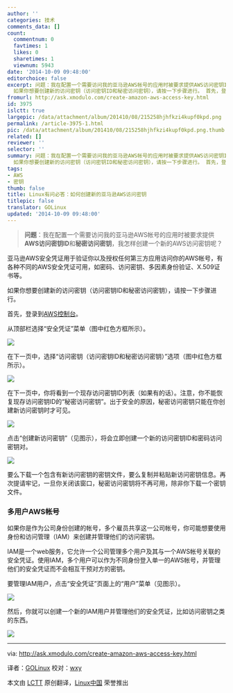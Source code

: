 ```yaml
---
author: ''
categories: 技术
comments_data: []
count:
  commentnum: 0
  favtimes: 1
  likes: 0
  sharetimes: 1
  viewnum: 5943
date: '2014-10-09 09:48:00'
editorchoice: false
excerpt: 问题：我在配置一个需要访问我的亚马逊AWS帐号的应用时被要求提供AWS访问密钥ID和秘密访问密钥，我怎样创建一个新的AWS访问密钥呢？  亚马逊AWS安全凭证用于验证你以及授权任何第三方应用访问你的AWS帐号，有各种不同的AWS安全凭证可用，如密码、访问密钥、多因素身份验证、X.509证书等。
  如果你想要创建新的访问密钥（访问密钥ID和秘密访问密钥），请按一下步骤进行。 首先，登录到AWS控制台。 从顶部栏选择安全凭证菜单（图中红色方框所示）。  在下一页中，选择访问密钥（访问密钥ID和秘密访问密钥）选项（图中红色方框所示）。  在下
fromurl: http://ask.xmodulo.com/create-amazon-aws-access-key.html
id: 3975
islctt: true
largepic: /data/attachment/album/201410/08/215258hjhfkzi4kupf0kpd.png
permalink: /article-3975-1.html
pic: /data/attachment/album/201410/08/215258hjhfkzi4kupf0kpd.png.thumb.jpg
related: []
reviewer: ''
selector: ''
summary: 问题：我在配置一个需要访问我的亚马逊AWS帐号的应用时被要求提供AWS访问密钥ID和秘密访问密钥，我怎样创建一个新的AWS访问密钥呢？  亚马逊AWS安全凭证用于验证你以及授权任何第三方应用访问你的AWS帐号，有各种不同的AWS安全凭证可用，如密码、访问密钥、多因素身份验证、X.509证书等。
  如果你想要创建新的访问密钥（访问密钥ID和秘密访问密钥），请按一下步骤进行。 首先，登录到AWS控制台。 从顶部栏选择安全凭证菜单（图中红色方框所示）。  在下一页中，选择访问密钥（访问密钥ID和秘密访问密钥）选项（图中红色方框所示）。  在下
tags:
- AWS
- 密钥
thumb: false
title: Linux有问必答：如何创建新的亚马逊AWS访问密钥
titlepic: false
translator: GOLinux
updated: '2014-10-09 09:48:00'
---
```



> 
> **问题**：我在配置一个需要访问我的亚马逊AWS帐号的应用时被要求提供**AWS访问密钥ID**和**秘密访问密钥**，我怎样创建一个新的AWS访问密钥呢？
> 
> 
> 


亚马逊AWS安全凭证用于验证你以及授权任何第三方应用访问你的AWS帐号，有各种不同的AWS安全凭证可用，如密码、访问密钥、多因素身份验证、X.509证书等。


如果你想要创建新的访问密钥（访问密钥ID和秘密访问密钥），请按一下步骤进行。


首先，登录到[AWS控制台](http://aws.amazon.com/console/)。


从顶部栏选择“安全凭证”菜单（图中红色方框所示）。


![](/data/attachment/album/201410/08/215258hjhfkzi4kupf0kpd.png)


在下一页中，选择“访问密钥（访问密钥ID和秘密访问密钥）”选项（图中红色方框所示）。


![](/data/attachment/album/201410/08/214933qwl4gw7a643eie37.jpg)


在下一页中，你将看到一个现存访问密钥ID列表（如果有的话）。注意，你不能恢复现存访问密钥ID的“秘密访问密钥”。出于安全的原因，秘密访问密钥只能在你创建新访问密钥时才可见。


![](/data/attachment/album/201410/08/215300n5sgy7aasgf74xz7.png)


点击“创建新访问密钥”（见图示），将会立即创建一个新的访问密钥ID和密码访问密钥对。


![](/data/attachment/album/201410/08/215302f76zhgf7e7nv7hdh.jpg)


要么下载一个包含有新访问密钥的密钥文件，要么复制并粘贴新访问密钥信息。再次提请牢记，一旦你关闭该窗口，秘密访问密钥将不再可用，除非你下载一个密钥文件。


### 多用户AWS帐号


如果你是作为公司身份创建的帐号，多个雇员共享这一公司帐号，你可能想要使用身份和访问管理（IAM）来创建并管理他们的访问密钥。


IAM是一个web服务，它允许一个公司管理多个用户及其与一个AWS帐号关联的安全凭证。使用IAM，多个用户可以作为不同身份登入单一的AWS帐号，并管理他们的安全凭证而不会相互干预对方的密钥。


要管理IAM用户，点击“安全凭证”页面上的“用户”菜单（见图示）。


![](/data/attachment/album/201410/08/215143jtcztan70fc6affy.jpg)


然后，你就可以创建一个新的IAM用户并管理他们的安全凭证，比如访问密钥之类的东西。


![](/data/attachment/album/201410/08/215210vs3dr9d3zk78iuix.jpg)




---


via: <http://ask.xmodulo.com/create-amazon-aws-access-key.html>


译者：[GOLinux](https://github.com/GOLinux) 校对：[wxy](https://github.com/wxy)


本文由 [LCTT](https://github.com/LCTT/TranslateProject) 原创翻译，[Linux中国](http://linux.cn/) 荣誉推出